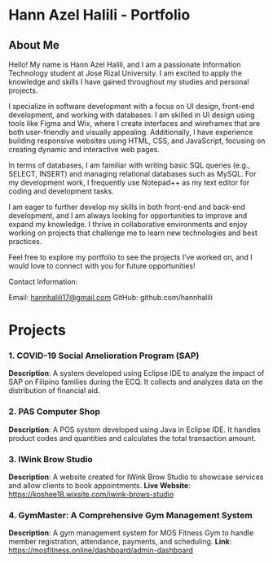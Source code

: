 # Hann Azel Halili - Portfolio
## About Me
Hello! My name is Hann Azel Halili, and I am a passionate Information Technology student at Jose Rizal University. I am excited to apply the knowledge and skills I have gained throughout my studies and personal projects.

I specialize in software development with a focus on UI design, front-end development, and working with databases. I am skilled in UI design using tools like Figma and Wix, where I create interfaces and wireframes that are both user-friendly and visually appealing. Additionally, I have experience building responsive websites using HTML, CSS, and JavaScript, focusing on creating dynamic and interactive web pages.

In terms of databases, I am familiar with writing basic SQL queries (e.g., SELECT, INSERT) and managing relational databases such as MySQL. For my development work, I frequently use Notepad++ as my text editor for coding and development tasks.

I am eager to further develop my skills in both front-end and back-end development, and I am always looking for opportunities to improve and expand my knowledge. I thrive in collaborative environments and enjoy working on projects that challenge me to learn new technologies and best practices.

Feel free to explore my portfolio to see the projects I’ve worked on, and I would love to connect with you for future opportunities!

Contact Information:

Email: hannhalili17@gmail.com
GitHub: github.com/hannhalili


# Projects
### 1. **COVID-19 Social Amelioration Program (SAP)**
**Description**: A system developed using Eclipse IDE to analyze the impact of SAP on Filipino families during the ECQ. It collects and analyzes data on the distribution of financial aid.


### 2. **PAS Computer Shop**
**Description**: A POS system developed using Java in Eclipse IDE. It handles product codes and quantities and calculates the total transaction amount.


### 3. **IWink Brow Studio**
**Description**: A website created for IWink Brow Studio to showcase services and allow clients to book appointments.
**Live Website**: https://koshee18.wixsite.com/iwink-brows-studio


### 4. **GymMaster: A Comprehensive Gym Management System**
**Description**: A gym management system for MOS Fitness Gym to handle member registration, attendance, payments, and scheduling.
**Link**: https://mosfitness.online/dashboard/admin-dashboard






